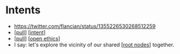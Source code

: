 # Intents

- https://twitter.com/flancian/status/1355226530268512259
- [[pull]] [[intent]]
- [[pull]] [[open ethics]]
- I say: let's explore the vicinity of our shared [[root nodes]] together.

[//begin]: # "Autogenerated link references for markdown compatibility"
[pull]: pull "Pull"
[intent]: intent "Intent"
[open ethics]: open-ethics "Open Ethics"
[root nodes]: root-nodes "Root Nodes"
[//end]: # "Autogenerated link references"